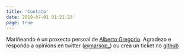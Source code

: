 ```yaml
---
title: 'Contato'
date: 2019-07-01 01:21:23
page: true
---
```


Mariñeando é un proxecto persoal de [Alberto Gregorio](https://albertogregorio.com). Agradezo e respondo a opinións en twitter ([@marsop_](https://twitter.com/marsop_)) ou crea un ticket no [github](https://github.com/marsop)